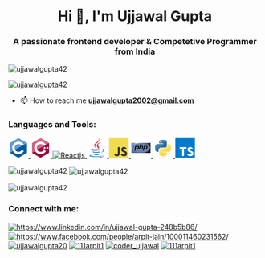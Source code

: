 <h1 align="center">Hi 👋, I'm Ujjawal Gupta </h1>
<h3 align="center">A passionate frontend developer & Competetive Programmer from India</h3>

<p align="left"> <img src="https://komarev.com/ghpvc/?username=ujjawalgupta42&label=Profile%20views&color=0e75b6&style=flat" alt="ujjawalgupta42" /> </p>

<p align="left"> <a href="https://github.com/ryo-ma/github-profile-trophy"><img src="https://github-profile-trophy.vercel.app/?username=ujjawalgupta42" alt="ujjawalgupta42" /></a> </p>

- 📫 How to reach me **ujjawalgupta2002@gmail.com**


<h3 align="left">Languages and Tools:</h3>
<p align="left"> <a href="https://www.cprogramming.com/" target="_blank"> <img src="https://raw.githubusercontent.com/devicons/devicon/master/icons/c/c-original.svg" alt="c" width="40" height="40"/> </a> <a href="https://www.w3schools.com/cpp/" target="_blank"> <img src="https://raw.githubusercontent.com/devicons/devicon/master/icons/cplusplus/cplusplus-original.svg" alt="cplusplus" width="40" height="40"/> </a> <a href="https://reactjs.org/" target="_blank"> <img src="https://www.freecodecamp.org/news/content/images/2021/06/Ekran-Resmi-2019-11-18-18.08.13.png" alt="Reactjs" width="40" height="40"/> </a> <a href="https://www.java.com" target="_blank"> <img src="https://raw.githubusercontent.com/devicons/devicon/master/icons/java/java-original.svg" alt="java" width="40" height="40"/> </a> <a href="https://developer.mozilla.org/en-US/docs/Web/JavaScript" target="_blank"> <img src="https://raw.githubusercontent.com/devicons/devicon/master/icons/javascript/javascript-original.svg" alt="javascript" width="40" height="40"/> </a> <a href="https://www.php.net" target="_blank"> <img src="https://raw.githubusercontent.com/devicons/devicon/master/icons/php/php-original.svg" alt="php" width="40" height="40"/> </a> <a href="https://www.python.org" target="_blank"> <img src="https://raw.githubusercontent.com/devicons/devicon/master/icons/python/python-original.svg" alt="python" width="40" height="40"/> </a> <a href="https://www.typescriptlang.org/" target="_blank"> <img src="https://raw.githubusercontent.com/devicons/devicon/master/icons/typescript/typescript-original.svg" alt="typescript" width="40" height="40"/> </a> </p>

<p><img align="left" src="https://github-readme-stats.vercel.app/api/top-langs?username=ujjawalgupta42&show_icons=true&locale=en&layout=compact" alt="ujjawalgupta42" /></p>

<p>&nbsp;<img align="center" src="https://github-readme-stats.vercel.app/api?username=ujjawalgupta42&show_icons=true&locale=en" alt="ujjawalgupta42" /></p>

<p><img align="center" src="https://github-readme-streak-stats.herokuapp.com/?user=ujjawalgupta42&" alt="ujjawalgupta42" /></p>

<h3 align="left">Connect with me:</h3>
<p align="left">
  <a href="https://www.linkedin.com/in/ujjawal-gupta-248b5b86/" target="blank"><img align="center" src="https://cdn.jsdelivr.net/npm/simple-icons@3.0.1/icons/linkedin.svg" alt="https://www.linkedin.com/in/ujjawal-gupta-248b5b86/" height="30" width="40" /></a>
<a href="https://fb.com/https://www.facebook.com/people/arpit-jain/100011460231562/" target="blank"><img align="center" src="https://cdn.jsdelivr.net/npm/simple-icons@3.0.1/icons/facebook.svg" alt="https://www.facebook.com/people/arpit-jain/100011460231562/" height="30" width="40" /></a>
<a href="https://www.codechef.com/users/ujjawalgupta20" target="blank"><img align="center" src="https://cdn.jsdelivr.net/npm/simple-icons@3.1.0/icons/codechef.svg" alt="ujjawalgupta20" height="30" width="40" /></a>
<a href="https://www.hackerrank.com/ujjawalgupta20" target="blank"><img align="center" src="https://cdn.jsdelivr.net/npm/simple-icons@3.0.1/icons/hackerrank.svg" alt="111arpit1" height="30" width="40" /></a>
<a href="https://codeforces.com/profile/coder_ujjawal" target="blank"><img align="center" src="https://cdn.jsdelivr.net/npm/simple-icons@3.0.1/icons/codeforces.svg" alt="coder_ujjawal" height="30" width="40" /></a>
<a href="https://auth.geeksforgeeks.org/user/ujjawalgupta20" target="blank"><img align="center" src="https://cdn.jsdelivr.net/npm/simple-icons@3.0.1/icons/geeksforgeeks.svg" alt="111arpit1" height="30" width="40" /></a>
</p>

